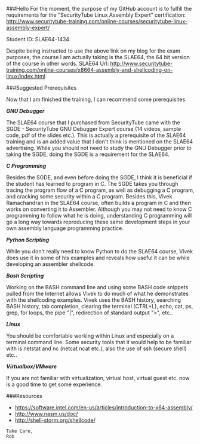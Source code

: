 ###Hello
For the moment, the purpose of my GitHub account is to fulfill the requirements for the "SecurityTube Linux Assembly Expert" certification: http://www.securitytube-training.com/online-courses/securitytube-linux-assembly-expert/

Student ID: SLAE64-1434

Despite being instructed to use the above link on my blog for the exam purposes, the course I am actually taking is the SLAE64, the 64 bit version of the course in other words. SLAE64 Url: http://www.securitytube-training.com/online-courses/x8664-assembly-and-shellcoding-on-linux/index.html

###Suggested Prerequisites

Now that I am finished the training, I can recommend some prerequisites.

***GNU Debugger***

The SLAE64 course that I purchased from SecurityTube came with the SGDE - SecurityTube GNU Debugger Expert course (14 videos, sample code, pdf of the slides etc.). This is actually a prerequisite of the SLAE64 training and is an added value that I don't think is mentioned on the SLAE64 advertising. While you should not need to study the GNU Debugger prior to taking the SGDE, doing the SGDE is a requirement for the SLAE64.

***C Programming***

Besides the SGDE, and even before doing the SGDE, I think it is beneficial if the student has learned to program in C. The SGDE takes you through tracing the program flow of a C program, as well as debugging a C program, and cracking some security within a C program. Besides this, Vivek Ramachandran in the SLAE64 course, often builds a program in C and then works on converting it to Assembler. Although you may not need to know C programming to follow what he is doing, understanding C programming will go a long way towards reproducing these same development steps in your own assembly language programming practice.

***Python Scripting***

While you don't really need to know Python to do the SLAE64 course, Vivek does use it in some of his examples and reveals how useful it can be while developing an assembler shellcode.

***Bash Scripting***

Working on the BASH command line and using some BASH code snippets pulled from the Internet allows Vivek to do much of what he demonstrates with the shellcoding examples. Vivek uses the BASH history, searching BASH history, tab completion, clearing the terminal (CTRL+L), echo, cat, ps, grep, for loops, the pipe "|", redirection of standard output ">", etc..

***Linux***

You should be comfortable working within Linux and especially on a terminal command line. Some security tools that it would help to be familiar with is netstat and nc (netcat ncat etc.), also the use of ssh (secure shell) etc..

***Virtualbox/VMware***

If you are not familiar with virtualization, virtual host, virtual guest etc. now is a good time to get some experience.

###Resources

- https://software.intel.com/en-us/articles/introduction-to-x64-assembly/
- http://www.nasm.us/doc/
- http://shell-storm.org/shellcode/

```
Take Care,
Rob
```
